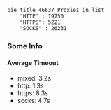 
```mermaid
pie title 46637 Proxies in list
    "HTTP" : 19750
    "HTTPS": 5221
    "SOCKS" : 26231
```

### Some Info
#### Average Timeout

- mixed: 3.2s
- http: 1.3s
- https: 8.3s
- socks: 4.7s